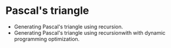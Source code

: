 # Pascal's triangle
* Generating Pascal's triangle using recursion.
* Generating Pascal's triangle using recursionwith with dynamic programming optimization.
